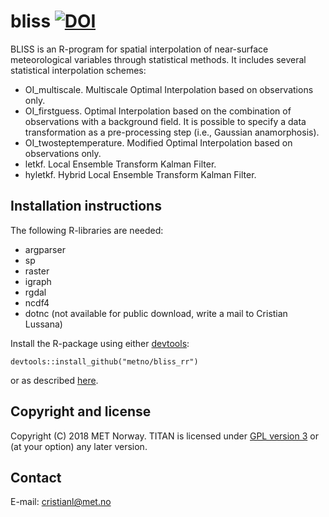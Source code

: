 # bliss [![DOI](https://zenodo.org/badge/154810577.svg)](https://zenodo.org/badge/latestdoi/154810577)


BLISS is an R-program for spatial interpolation of near-surface meteorological variables through statistical methods.
It includes several statistical interpolation schemes:

* OI\_multiscale. Multiscale Optimal Interpolation based on observations only.
* OI\_firstguess. Optimal Interpolation based on the combination of observations with a background field. It is possible to specify a data transformation as a pre-processing step (i.e., Gaussian anamorphosis).
* OI\_twosteptemperature. Modified Optimal Interpolation based on observations only.
* letkf. Local Ensemble Transform Kalman Filter.
* hyletkf. Hybrid Local Ensemble Transform Kalman Filter.

Installation instructions
-------------------------
The following R-libraries are needed:

* argparser
* sp
* raster
* igraph
* rgdal
* ncdf4
* dotnc (not available for public download, write a mail to Cristian Lussana)

Install the R-package using either [devtools](https://cran.r-project.org/web/packages/devtools/README.html):

```
devtools::install_github("metno/bliss_rr")
```

or as described [here](https://cran.r-project.org/).

Copyright and license
---------------------
Copyright (C) 2018 MET Norway. TITAN is licensed under [GPL
version 3](https://github.com/metno/TITAN/blob/master/LICENSE) or (at
your option) any later version.

Contact
-------
E-mail: cristianl@met.no
